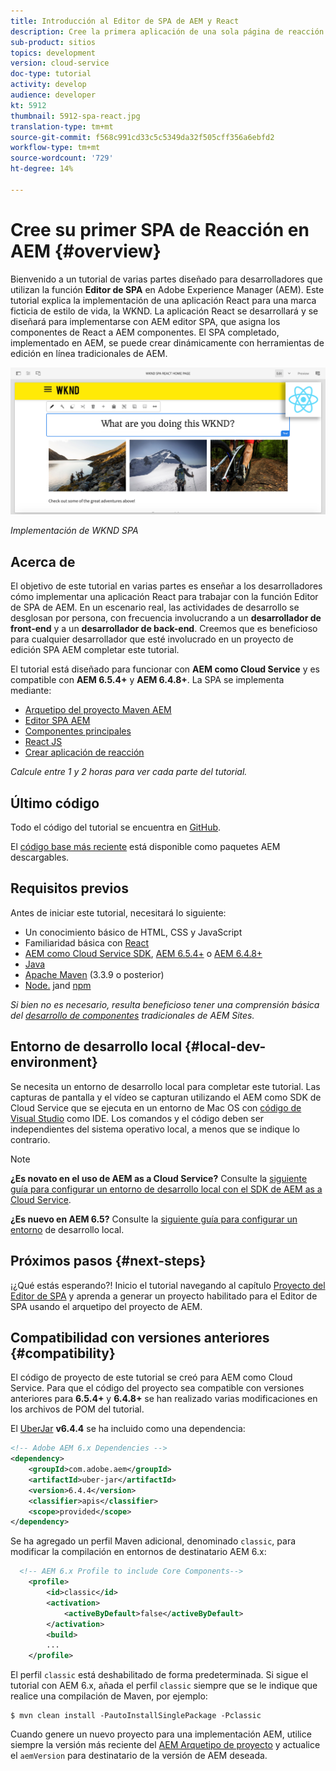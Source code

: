 ```yaml
---
title: Introducción al Editor de SPA de AEM y React
description: Cree la primera aplicación de una sola página de reacción (SPA) que se pueda editar en Adobe Experience Manager AEM con la SPA WKND. Obtenga información sobre cómo crear una SPA con el marco de trabajo React JS con AEM editor SPA. Este tutorial en varias partes explica la implementación de una aplicación React para una marca de estilo de vida ficticia, la WKND. El tutorial cubre la creación de extremo a extremo del SPA y la integración con AEM.
sub-product: sitios
topics: development
version: cloud-service
doc-type: tutorial
activity: develop
audience: developer
kt: 5912
thumbnail: 5912-spa-react.jpg
translation-type: tm+mt
source-git-commit: f568c991cd33c5c5349da32f505cff356a6ebfd2
workflow-type: tm+mt
source-wordcount: '729'
ht-degree: 14%

---
```



# Cree su primer SPA de Reacción en AEM {#overview}

Bienvenido a un tutorial de varias partes diseñado para desarrolladores que utilizan la función **Editor de SPA** en Adobe Experience Manager (AEM). Este tutorial explica la implementación de una aplicación React para una marca ficticia de estilo de vida, la WKND. La aplicación React se desarrollará y se diseñará para implementarse con AEM editor SPA, que asigna los componentes de React a AEM componentes. El SPA completado, implementado en AEM, se puede crear dinámicamente con herramientas de edición en línea tradicionales de AEM.

![SPA final implementado](assets/wknd-spa-implementation.png)

*Implementación de WKND SPA*

## Acerca de

El objetivo de este tutorial en varias partes es enseñar a los desarrolladores cómo implementar una aplicación React para trabajar con la función Editor de SPA de AEM. En un escenario real, las actividades de desarrollo se desglosan por persona, con frecuencia involucrando a un **desarrollador de front-end** y a un **desarrollador de back-end**. Creemos que es beneficioso para cualquier desarrollador que esté involucrado en un proyecto de edición SPA AEM completar este tutorial.

El tutorial está diseñado para funcionar con **AEM como Cloud Service** y es compatible con **AEM 6.5.4+** y **AEM 6.4.8+**. La SPA se implementa mediante:

* [Arquetipo del proyecto Maven AEM](https://docs.adobe.com/content/help/es-ES/experience-manager-core-components/using/developing/archetype/overview.html)
* [Editor SPA AEM](https://docs.adobe.com/content/help/en/experience-manager-65/developing/headless/spas/spa-walkthrough.html#content-editing-experience-with-spa)
* [Componentes principales](https://docs.adobe.com/content/help/es-ES/experience-manager-core-components/using/introduction.html)
* [React JS](https://reactjs.org/)
* [Crear aplicación de reacción](https://create-react-app.dev/)

*Calcule entre 1 y 2 horas para ver cada parte del tutorial.*

## Último código

Todo el código del tutorial se encuentra en [GitHub](https://github.com/adobe/aem-guides-wknd-spa).

El [código base más reciente](https://github.com/adobe/aem-guides-wknd-spa/releases) está disponible como paquetes AEM descargables.

## Requisitos previos

Antes de iniciar este tutorial, necesitará lo siguiente:

* Un conocimiento básico de HTML, CSS y JavaScript
* Familiaridad básica con [React](https://reactjs.org/tutorial/tutorial.html)
* [AEM como Cloud Service SDK](https://docs.adobe.com/content/help/en/experience-manager-learn/cloud-service/local-development-environment-set-up/aem-runtime.html#download-the-aem-as-a-cloud-service-sdk),  [AEM 6.5.4+](https://helpx.adobe.com/experience-manager/aem-releases-updates.html#65) o  [AEM 6.4.8+](https://helpx.adobe.com/experience-manager/aem-releases-updates.html#64)
* [Java](https://downloads.experiencecloud.adobe.com/content/software-distribution/en/general.html)
* [Apache Maven](https://maven.apache.org/) (3.3.9 o posterior)
* [Node.](https://nodejs.org/en/) jand  [npm](https://www.npmjs.com/)

*Si bien no es necesario, resulta beneficioso tener una comprensión básica del  [desarrollo de componentes](https://docs.adobe.com/content/help/en/experience-manager-learn/getting-started-wknd-tutorial-develop/overview.html) tradicionales de AEM Sites.*

## Entorno de desarrollo local {#local-dev-environment}

Se necesita un entorno de desarrollo local para completar este tutorial. Las capturas de pantalla y el vídeo se capturan utilizando el AEM como SDK de Cloud Service que se ejecuta en un entorno de Mac OS con [código de Visual Studio](https://code.visualstudio.com/) como IDE. Los comandos y el código deben ser independientes del sistema operativo local, a menos que se indique lo contrario.

>[!NOTE]
>
> **¿Es novato en el uso de AEM as a Cloud Service?** Consulte la [siguiente guía para configurar un entorno de desarrollo local con el SDK de AEM as a Cloud Service](https://docs.adobe.com/content/help/en/experience-manager-learn/cloud-service/local-development-environment-set-up/overview.html).
>
> **¿Es nuevo en AEM 6.5?** Consulte la  [siguiente guía para configurar un entorno](https://docs.adobe.com/content/help/en/experience-manager-learn/foundation/development/set-up-a-local-aem-development-environment.html) de desarrollo local.

## Próximos pasos {#next-steps}

¡¿Qué estás esperando?! Inicio el tutorial navegando al capítulo [Proyecto del Editor de SPA](create-project.md) y aprenda a generar un proyecto habilitado para el Editor de SPA usando el arquetipo del proyecto de AEM.

## Compatibilidad con versiones anteriores {#compatibility}

El código de proyecto de este tutorial se creó para AEM como Cloud Service. Para que el código del proyecto sea compatible con versiones anteriores para **6.5.4+** y **6.4.8+** se han realizado varias modificaciones en los archivos de POM del tutorial.

El [UberJar](https://docs.adobe.com/content/help/en/experience-manager-65/developing/devtools/ht-projects-maven.html#what-is-the-uberjar) **v6.4.4** se ha incluido como una dependencia:

```xml
<!-- Adobe AEM 6.x Dependencies -->
<dependency>
    <groupId>com.adobe.aem</groupId>
    <artifactId>uber-jar</artifactId>
    <version>6.4.4</version>
    <classifier>apis</classifier>
    <scope>provided</scope>
</dependency>
```

Se ha agregado un perfil Maven adicional, denominado `classic`, para modificar la compilación en entornos de destinatario AEM 6.x:

```xml
  <!-- AEM 6.x Profile to include Core Components-->
    <profile>
        <id>classic</id>
        <activation>
            <activeByDefault>false</activeByDefault>
        </activation>
        <build>
        ...
    </profile>
```

El perfil `classic` está deshabilitado de forma predeterminada. Si sigue el tutorial con AEM 6.x, añada el perfil `classic` siempre que se le indique que realice una compilación de Maven, por ejemplo:

```shell
$ mvn clean install -PautoInstallSinglePackage -Pclassic
```

Cuando genere un nuevo proyecto para una implementación AEM, utilice siempre la versión más reciente del [AEM Arquetipo de proyecto](https://github.com/adobe/aem-project-archetype) y actualice el `aemVersion` para destinatario de la versión de AEM deseada.
